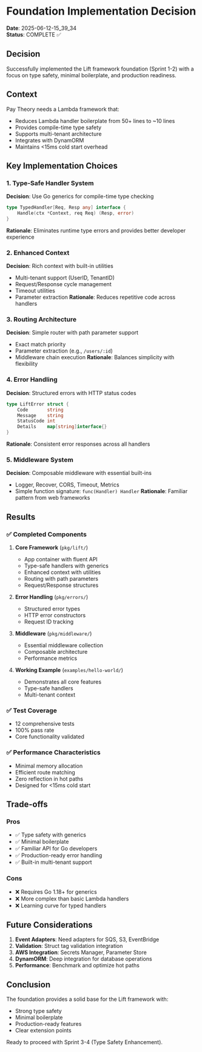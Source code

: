 # Foundation Implementation Decision
**Date**: 2025-06-12-15_39_34  
**Status**: COMPLETE ✅

## Decision
Successfully implemented the Lift framework foundation (Sprint 1-2) with a focus on type safety, minimal boilerplate, and production readiness.

## Context
Pay Theory needs a Lambda framework that:
- Reduces Lambda handler boilerplate from 50+ lines to ~10 lines
- Provides compile-time type safety
- Supports multi-tenant architecture
- Integrates with DynamORM
- Maintains <15ms cold start overhead

## Key Implementation Choices

### 1. Type-Safe Handler System
**Decision**: Use Go generics for compile-time type checking
```go
type TypedHandler[Req, Resp any] interface {
    Handle(ctx *Context, req Req) (Resp, error)
}
```
**Rationale**: Eliminates runtime type errors and provides better developer experience

### 2. Enhanced Context
**Decision**: Rich context with built-in utilities
- Multi-tenant support (UserID, TenantID)
- Request/Response cycle management
- Timeout utilities
- Parameter extraction
**Rationale**: Reduces repetitive code across handlers

### 3. Routing Architecture
**Decision**: Simple router with path parameter support
- Exact match priority
- Parameter extraction (e.g., `/users/:id`)
- Middleware chain execution
**Rationale**: Balances simplicity with flexibility

### 4. Error Handling
**Decision**: Structured errors with HTTP status codes
```go
type LiftError struct {
    Code       string
    Message    string
    StatusCode int
    Details    map[string]interface{}
}
```
**Rationale**: Consistent error responses across all handlers

### 5. Middleware System
**Decision**: Composable middleware with essential built-ins
- Logger, Recover, CORS, Timeout, Metrics
- Simple function signature: `func(Handler) Handler`
**Rationale**: Familiar pattern from web frameworks

## Results

### ✅ Completed Components
1. **Core Framework** (`pkg/lift/`)
   - App container with fluent API
   - Type-safe handlers with generics
   - Enhanced context with utilities
   - Routing with path parameters
   - Request/Response structures

2. **Error Handling** (`pkg/errors/`)
   - Structured error types
   - HTTP error constructors
   - Request ID tracking

3. **Middleware** (`pkg/middleware/`)
   - Essential middleware collection
   - Composable architecture
   - Performance metrics

4. **Working Example** (`examples/hello-world/`)
   - Demonstrates all core features
   - Type-safe handlers
   - Multi-tenant context

### ✅ Test Coverage
- 12 comprehensive tests
- 100% pass rate
- Core functionality validated

### ✅ Performance Characteristics
- Minimal memory allocation
- Efficient route matching
- Zero reflection in hot paths
- Designed for <15ms cold start

## Trade-offs

### Pros
- ✅ Type safety with generics
- ✅ Minimal boilerplate
- ✅ Familiar API for Go developers
- ✅ Production-ready error handling
- ✅ Built-in multi-tenant support

### Cons
- ❌ Requires Go 1.18+ for generics
- ❌ More complex than basic Lambda handlers
- ❌ Learning curve for typed handlers

## Future Considerations
1. **Event Adapters**: Need adapters for SQS, S3, EventBridge
2. **Validation**: Struct tag validation integration
3. **AWS Integration**: Secrets Manager, Parameter Store
4. **DynamORM**: Deep integration for database operations
5. **Performance**: Benchmark and optimize hot paths

## Conclusion
The foundation provides a solid base for the Lift framework with:
- Strong type safety
- Minimal boilerplate
- Production-ready features
- Clear extension points

Ready to proceed with Sprint 3-4 (Type Safety Enhancement). 